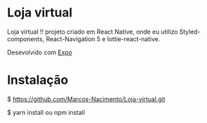 # Loja virtual
 Loja virtual !! projeto criado em React Native, onde eu utilizo Styled-components, React-Navigation 5 e lottie-react-native.
 
 Desevolvido com [Expo](https://expo.io/)
# Instalação

$ https://github.com/Marcos-Nacimento/Loja-virtual.git

$ yarn install ou npm install
